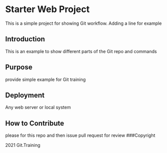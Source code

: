 # Starter Web Project


This is a simple project for showing Git workflow. Adding a line for example

## Introduction
This is an example to show different parts of the Git repo and commands
## Purpose
provide simple example for Git training
## Deployment
Any web server or local system
## How to Contribute
please for this repo and then issue pull request for review
###Copyright

2021 Git.Training